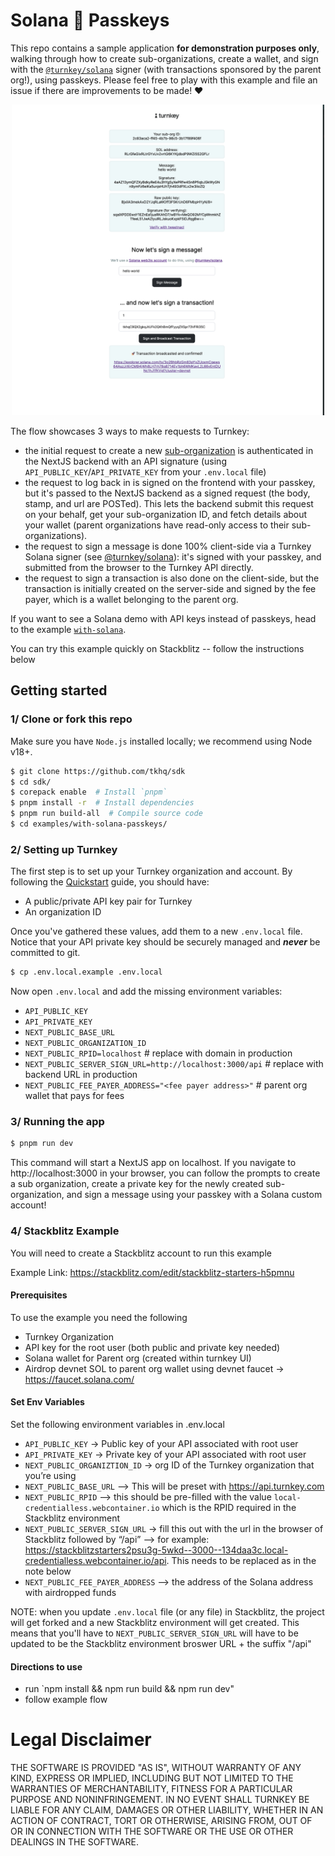 # Solana 🤝 Passkeys

This repo contains a sample application **for demonstration purposes only**, walking through how to create sub-organizations, create a wallet, and sign with the [`@turnkey/solana`](https://github.com/tkhq/sdk/tree/main/packages/solana) signer (with transactions sponsored by the parent org!), using passkeys. Please feel free to play with this example and file an issue if there are improvements to be made! ❤️

<p style="text-align:center">
    <img src="./img/demo.png" width="500"/>
</p>

The flow showcases 3 ways to make requests to Turnkey:

- the initial request to create a new [sub-organization](https://docs.turnkey.com/getting-started/sub-organizations) is authenticated in the NextJS backend with an API signature (using `API_PUBLIC_KEY`/`API_PRIVATE_KEY` from your `.env.local` file)
- the request to log back in is signed on the frontend with your passkey, but it's passed to the NextJS backend as a signed request (the body, stamp, and url are POSTed). This lets the backend submit this request on your behalf, get your sub-organization ID, and fetch details about your wallet (parent organizations have read-only access to their sub-organizations).
- the request to sign a message is done 100% client-side via a Turnkey Solana signer (see [@turnkey/solana](https://github.com/tkhq/sdk/tree/main/packages/solana)): it's signed with your passkey, and submitted from the browser to the Turnkey API directly.
- the request to sign a transaction is also done on the client-side, but the transaction is initially created on the server-side and signed by the fee payer, which is a wallet belonging to the parent org.

If you want to see a Solana demo with API keys instead of passkeys, head to the example [`with-solana`](https://github.com/tkhq/sdk/tree/main/examples/with-solana).

You can try this example quickly on Stackblitz -- follow the instructions below

## Getting started

### 1/ Clone or fork this repo

Make sure you have `Node.js` installed locally; we recommend using Node v18+.

```bash
$ git clone https://github.com/tkhq/sdk
$ cd sdk/
$ corepack enable  # Install `pnpm`
$ pnpm install -r  # Install dependencies
$ pnpm run build-all  # Compile source code
$ cd examples/with-solana-passkeys/
```

### 2/ Setting up Turnkey

The first step is to set up your Turnkey organization and account. By following the [Quickstart](https://docs.turnkey.com/getting-started/quickstart) guide, you should have:

- A public/private API key pair for Turnkey
- An organization ID

Once you've gathered these values, add them to a new `.env.local` file. Notice that your API private key should be securely managed and **_never_** be committed to git.

```bash
$ cp .env.local.example .env.local
```

Now open `.env.local` and add the missing environment variables:

- `API_PUBLIC_KEY`
- `API_PRIVATE_KEY`
- `NEXT_PUBLIC_BASE_URL`
- `NEXT_PUBLIC_ORGANIZATION_ID`
- `NEXT_PUBLIC_RPID=localhost` # replace with domain in production
- `NEXT_PUBLIC_SERVER_SIGN_URL=http://localhost:3000/api` # replace with backend URL in production
- `NEXT_PUBLIC_FEE_PAYER_ADDRESS="<fee payer address>"` # parent org wallet that pays for fees

### 3/ Running the app

```bash
$ pnpm run dev
```

This command will start a NextJS app on localhost. If you navigate to http://localhost:3000 in your browser, you can follow the prompts to create a sub organization, create a private key for the newly created sub-organization, and sign a message using your passkey with a Solana custom account!

### 4/ Stackblitz Example

You will need to create a Stackblitz account to run this example

Example Link: https://stackblitz.com/edit/stackblitz-starters-h5pmnu

#### Prerequisites

To use the example you need the following

- Turnkey Organization
- API key for the root user (both public and private key needed)
- Solana wallet for Parent org (created within turnkey UI)
- Airdrop devnet SOL to parent org wallet using devnet faucet → https://faucet.solana.com/

#### Set Env Variables

Set the following environment variables in .env.local

- `API_PUBLIC_KEY` → Public key of your API associated with root user
- `API_PRIVATE_KEY` → Private key of your API associated with root user
- `NEXT_PUBLIC_ORGANIZTION_ID` → org ID of the Turnkey organization that you’re using
- `NEXT_PUBLIC_BASE_URL` --> This will be preset with https://api.turnkey.com
- `NEXT_PUBLIC_RPID` --> this should be pre-filled with the value `local-credentialless.webcontainer.io` which is the RPID required in the Stackblitz environment
- `NEXT_PUBLIC_SERVER_SIGN_URL` → fill this out with the url in the browser of Stackblitz followed by “/api” --> for example: https://stackblitzstarters2psu3g-5wkd--3000--134daa3c.local-credentialless.webcontainer.io/api. This needs to be replaced as in the note below
- `NEXT_PUBLIC_FEE_PAYER_ADDRESS` --> the address of the Solana address with airdropped funds

NOTE: when you update `.env.local` file (or any file) in Stackblitz, the project will get forked and a new Stackblitz environment will get created. This means that you'll have to `NEXT_PUBLIC_SERVER_SIGN_URL` will have to be updated to be the Stackblitz environment broswer URL + the suffix "/api" 

#### Directions to use

- run `npm install && npm run build && npm run dev"
- follow example flow

# Legal Disclaimer

THE SOFTWARE IS PROVIDED "AS IS", WITHOUT WARRANTY OF ANY KIND, EXPRESS OR IMPLIED, INCLUDING BUT NOT LIMITED TO THE WARRANTIES OF MERCHANTABILITY, FITNESS FOR A PARTICULAR PURPOSE AND NONINFRINGEMENT. IN NO EVENT SHALL TURNKEY BE LIABLE FOR ANY CLAIM, DAMAGES OR OTHER LIABILITY, WHETHER IN AN ACTION OF CONTRACT, TORT OR OTHERWISE, ARISING FROM, OUT OF OR IN CONNECTION WITH THE SOFTWARE OR THE USE OR OTHER DEALINGS IN THE SOFTWARE.
